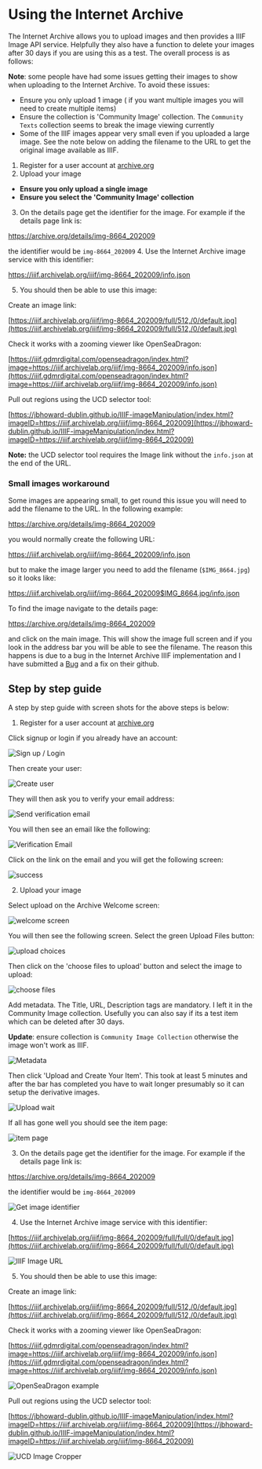 # Using the Internet Archive

The Internet Archive allows you to upload images and then provides a IIIF Image API service. Helpfully they also have a function to delete your images after 30 days if you are using this as a test. The overall process is as follows:

__Note__: some people have had some issues getting their images to show when uploading to the Internet Archive. To avoid these issues:

 * Ensure you only upload 1 image ( if you want multiple images you will need to create multiple items)
 * Ensure the collection is 'Community Image' collection. The `Community Texts` collection seems to break the image viewing currently
 * Some of the IIIF images appear very small even if you uploaded a large image. See the note below on adding the filename to the URL to get the original image available as IIIF.

1. Register for a user account at [archive.org](https://archive.org)
2. Upload your image
  * __Ensure you only upload a single image__ 
  * __Ensure you select the 'Community Image' collection__ 
3. On the details page get the identifier for the image. For example if the details page link is:
  
  https://archive.org/details/img-8664_202009
 
  the identifier would be `img-8664_202009`
4. Use the Internet Archive image service with this identifier:

  https://iiif.archivelab.org/iiif/img-8664_202009/info.json

5. You should then be able to use this image:

  Create an image link:
  
  [https://iiif.archivelab.org/iiif/img-8664_202009/full/512,/0/default.jpg](https://iiif.archivelab.org/iiif/img-8664_202009/full/512,/0/default.jpg)

  Check it works with a zooming viewer like OpenSeaDragon:

  [https://iiif.gdmrdigital.com/openseadragon/index.html?image=https://iiif.archivelab.org/iiif/img-8664_202009/info.json](https://iiif.gdmrdigital.com/openseadragon/index.html?image=https://iiif.archivelab.org/iiif/img-8664_202009/info.json)

  Pull out regions using the UCD selector tool:

  [https://jbhoward-dublin.github.io/IIIF-imageManipulation/index.html?imageID=https://iiif.archivelab.org/iiif/img-8664_202009](https://jbhoward-dublin.github.io/IIIF-imageManipulation/index.html?imageID=https://iiif.archivelab.org/iiif/img-8664_202009)

  **Note:** the UCD selector tool requires the Image link without the `info.json` at the end of the URL.

### Small images workaround

Some images are appearing small, to get round this issue you will need to add the filename to the URL. In the following example:

https://archive.org/details/img-8664_202009

you would normally create the following URL:

https://iiif.archivelab.org/iiif/img-8664_202009/info.json

but to make the image larger you need to add the filename (`$IMG_8664.jpg`) so it looks like:

https://iiif.archivelab.org/iiif/img-8664_202009$IMG_8664.jpg/info.json

To find the image navigate to the details page:

https://archive.org/details/img-8664_202009

and click on the main image. This will show the image full screen and if you look in the address bar you will be able to see the filename. The reason this happens is due to a bug in the Internet Archive IIIF implementation and I have submitted a [Bug](https://github.com/ArchiveLabs/iiif.archivelab.org/issues/44) and a fix on their github.

## Step by step guide

A step by step guide with screen shots for the above steps is below:

1. Register for a user account at [archive.org](https://archive.org) 

 Click signup or login if you already have an account:

 <img src="ia/login1.png" alt="Sign up / Login" class="standout-image"/>

 Then create your user:

 <img src="ia/login-create-user.png" alt="Create user" class="standout-image" />

 They will then ask you to verify your email address:

 <img src="ia/login-verification.png" alt="Send verification email" class="standout-image" />

 You will then see an email like the following:

 <img src="ia/login-email.png" alt="Verification Email" class="standout-image" />

 Click on the link on the email and you will get the following screen:

 <img src="ia/login-success.png" alt="success" class="standout-image" />

2. Upload your image

 Select upload on the Archive Welcome screen:

 <img src="ia/upload-welcome.png" alt="welcome screen" class="standout-image" />

 You will then see the following screen. Select the green Upload Files button:

 <img src="ia/upload-files.png" alt="upload choices" class="standout-image" />

 Then click on the 'choose files to upload' button and select the image to upload:

 <img src="ia/upload-drag-and-drop.png" alt="choose files" class="standout-image" />

 Add metadata. The Title, URL, Description tags are mandatory. I left it in the Community Image collection. Usefully you can also say if its a test item which can be deleted after 30 days. 
 
 __Update__: ensure collection is `Community Image Collection` otherwise the image won't work as IIIF. 

 <img src="ia/upload-metadata.png" alt="Metadata" class="standout-image" />

 Then click 'Upload and Create Your Item'. This took at least 5 minutes and after the bar has completed you have to wait longer presumably so it can setup the derivative images.

 <img src="ia/upload-timer.png" alt="Upload wait" class="standout-image" />

 If all has gone well you should see the item page:

 <img src="ia/upload-itempage.png" alt="item page" class="standout-image" />

3. On the details page get the identifier for the image. For example if the details page link is:
  
  https://archive.org/details/img-8664_202009
 
  the identifier would be `img-8664_202009`

 <img src="ia/get_id.png" alt="Get image identifier" class="standout-image"/>

4. Use the Internet Archive image service with this identifier:

  [https://iiif.archivelab.org/iiif/img-8664_202009/full/full/0/default.jpg](https://iiif.archivelab.org/iiif/img-8664_202009/full/full/0/default.jpg)

  <img src="ia/iiif-image-url.png" alt="IIIF Image URL" class="standout-image"/>

5. You should then be able to use this image:

  Create an image link:
  
  [https://iiif.archivelab.org/iiif/img-8664_202009/full/512,/0/default.jpg](https://iiif.archivelab.org/iiif/img-8664_202009/full/512,/0/default.jpg)

  Check it works with a zooming viewer like OpenSeaDragon:

  [https://iiif.gdmrdigital.com/openseadragon/index.html?image=https://iiif.archivelab.org/iiif/img-8664_202009/info.json](https://iiif.gdmrdigital.com/openseadragon/index.html?image=https://iiif.archivelab.org/iiif/img-8664_202009/info.json)

  <img src="ia/openseadragon.png" alt="OpenSeaDragon example" class="standout-image" />

  Pull out regions using the UCD selector tool:

  [https://jbhoward-dublin.github.io/IIIF-imageManipulation/index.html?imageID=https://iiif.archivelab.org/iiif/img-8664_202009](https://jbhoward-dublin.github.io/IIIF-imageManipulation/index.html?imageID=https://iiif.archivelab.org/iiif/img-8664_202009)

  <img src="ia/ucd-image-cropper.png" alt="UCD Image Cropper" class="standout-image" />

